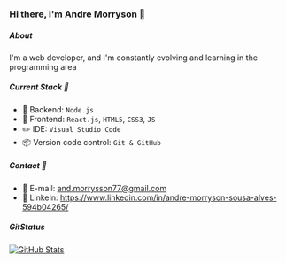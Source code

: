 ### Hi there, i'm Andre Morryson 👋

##### About
I'm a web developer, and I'm constantly evolving and learning in the programming area

##### Current Stack 📌

- 🔧 Backend: `Node.js`
- 🔨 Frontend: `React.js`, `HTML5`, `CSS3`, `JS`
- ✏️ IDE: `Visual Studio Code`
- 📦️ Version code control: `Git & GitHub`

##### Contact 📱

- 📧 E-mail: and.morrysson77@gmail.com
- 📘 LinkeIn: https://www.linkedin.com/in/andre-morryson-sousa-alves-594b04265/

##### GitStatus

[![GitHub Stats](https://github-readme-stats.vercel.app/api?username=4BurnerStove&show_icons=true&theme=dark)](https://github.com/anuraghazra/github-readme-stats)
